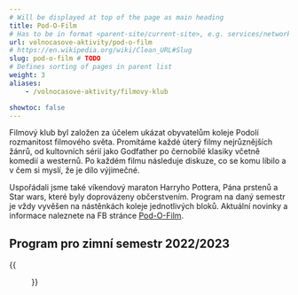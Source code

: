```yaml
---
# Will be displayed at top of the page as main heading
title: Pod-O-Film
# Has to be in format <parent-site/current-site>, e.g. services/network (notice missing slash at the beginning)
url: volnocasove-aktivity/pod-o-film
# https://en.wikipedia.org/wiki/Clean_URL#Slug
slug: pod-o-film # TODO
# Defines sorting of pages in parent list
weight: 3
aliases:
    - /volnocasove-aktivity/filmovy-klub

showtoc: false
---
```


Filmový klub byl založen za účelem ukázat obyvatelům koleje Podolí rozmanitost filmového světa. Promítáme každé úterý filmy nejrůznějších žánrů, od kultovních sérií jako Godfather po černobílé klasiky včetně komedií a westernů. Po každém filmu následuje diskuze, co se komu líbilo a v čem si myslí, že je dílo výjimečné.

Uspořádali jsme také víkendový maraton Harryho Pottera, Pána prstenů a Star wars, které byly doprovázeny občerstvením. Program na daný semestr je vždy vyvěšen na nástěnkách koleje jednotlivých bloků. Aktuální novinky a informace naleznete na FB stránce [Pod-O-Film](https://www.facebook.com/Filmov%C3%BD-Klub-Pod-O-Lee-133619003377044/timeline).

## Program pro zimní semestr 2022/2023

{{<figure src="pod-o-film-winter-2022-2023-cz.png" alt="Program pro zimní semestr 2022/2023">}}
